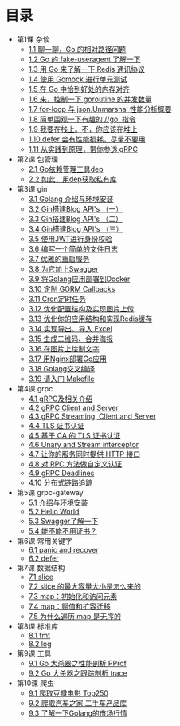 # 目录

* 第1课 杂谈
    * [1.1 聊一聊，Go 的相对路径问题](talk/golang-relatively-path.md)
    * [1.2 Go 的 fake-useragent 了解一下](talk/go-fake-useragent.md)
    * [1.3 用 Go 来了解一下 Redis 通讯协议](talk/go-redis-protocol.md)
    * [1.4 使用 Gomock 进行单元测试](talk/gomock.md)
    * [1.5 在 Go 中恰到好处的内存对齐](talk/go-memory-align.md)
    * [1.6 来，控制一下 goroutine 的并发数量](talk/control-goroutine.md)
    * [1.7 for-loop 与 json.Unmarshal 性能分析概要](talk/for-loop-json-unmarshal.md)
    * [1.8 简单围观一下有趣的 //go: 指令](talk/go-ins.md)
    * [1.9 我要在栈上。不，你应该在堆上](talk/stack-heap.md)
    * [1.10 defer 会有性能损耗，尽量不要用](talk/defer-loss.md)
    * [1.11 从实践到原理，带你参透 gRPC](talk/talking-grpc.md)
* 第2课 包管理
    * [2.1 Go依赖管理工具dep](module/dep.md)
    * [2.2 如此，用dep获取私有库](module/dep-private.md)
* 第3课 gin
    * [3.1 Golang 介绍与环境安装](gin/install.md)
    * [3.2 Gin搭建Blog API's （一）](gin/api-01.md)
    * [3.3 Gin搭建Blog API's （二）](gin/api-02.md)
    * [3.4 Gin搭建Blog API's （三）](gin/api-03.md)
    * [3.5 使用JWT进行身份校验](gin/jwt.md)
    * [3.6 编写一个简单的文件日志](gin/log.md)
    * [3.7 优雅的重启服务](gin/reload-http.md)
    * [3.8 为它加上Swagger](gin/swagger.md)
    * [3.9 将Golang应用部署到Docker](gin/golang-docker.md)
    * [3.10 定制 GORM Callbacks](gin/gorm-callback.md)
    * [3.11 Cron定时任务](gin/cron.md)
    * [3.12 优化配置结构及实现图片上传](gin/config-upload.md)
    * [3.13 优化你的应用结构和实现Redis缓存](gin/application-redis.md)
    * [3.14 实现导出、导入 Excel](gin/excel.md)
    * [3.15 生成二维码、合并海报](gin/image.md)
    * [3.16 在图片上绘制文字](gin/font.md)
    * [3.17 用Nginx部署Go应用](gin/nginx.md)
    * [3.18 Golang交叉编译](gin/cgo.md)
    * [3.19 请入门 Makefile](gin/makefile.md)
* 第4课 grpc
    * [4.1 gRPC及相关介绍](grpc/install.md)
    * [4.2 gRPC Client and Server](grpc/client-and-server.md)
    * [4.3 gRPC Streaming, Client and Server](grpc/stream-client-server.md)
    * [4.4 TLS 证书认证](grpc/grpc-tls.md)
    * [4.5 基于 CA 的 TLS 证书认证](grpc/ca-tls.md)
    * [4.6 Unary and Stream interceptor](grpc/interceptor.md)
    * [4.7 让你的服务同时提供 HTTP 接口](grpc/grpc-http.md)
    * [4.8 对 RPC 方法做自定义认证](grpc/per-rpc-credentials.md)
    * [4.9 gRPC Deadlines](grpc/deadlines.md)
    * [4.10 分布式链路追踪](grpc/zipkin.md)
* 第5课 grpc-gateway
    * [5.1 介绍与环境安装](grpc-gateway/install.md)
    * [5.2 Hello World](grpc-gateway/hello-world.md)
    * [5.3 Swagger了解一下](grpc-gateway/swagger.md)
    * [5.4 能不能不用证书？](grpc-gateway/grpc-gateway-tls.md)
* 第6课 常用关键字
    * [6.1 panic and recover](panic/panic-and-recover.md)
    * [6.2 defer](defer/defer.md)
* 第7课 数据结构
    * [7.1 slice](slice/slice.md)
    * [7.2 slice 的最大容量大小是怎么来的](slice/why-slice-max.md)
    * [7.3 map：初始化和访问元素](map/map-access.md)
    * [7.4 map：赋值和扩容迁移](map/map-assign.md)
    * [7.5 为什么遍历 map 是无序的](map/why-map-no-order.md)
* 第8课 标准库
    * [8.1 fmt](pkg/fmt.md)
    * [8.2 log](pkg/log.md)
* 第9课 工具
    * [9.1 Go 大杀器之性能剖析 PProf](tools/go-tool-pprof.md)
    * [9.2 Go 大杀器之跟踪剖析 trace](tools/go-tool-trace.md)
* 第10课 爬虫
    * [9.1 爬取豆瓣电影 Top250](crawler/douban-top250.md)
    * [9.2 爬取汽车之家 二手车产品库](crawler/cars.md)
    * [9.3 了解一下Golang的市场行情](crawler/go2018.md)

